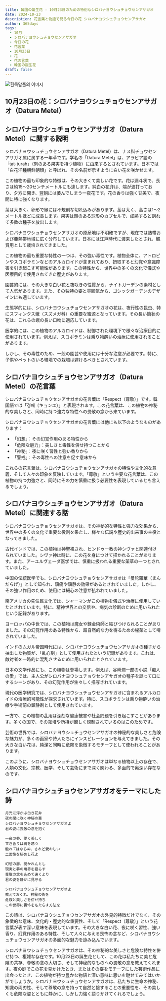 ```yaml
---
title: 韓国の誕生花 - 10月23日のための特別なシロバナヨウシュチョウセンアサガオ
date: 2024-10-23
description: 花言葉と物語で見る今日の花 シロバナヨウシュチョウセンアサガオ
author: 365days
tags:
  - 10月
  - シロバナヨウシュチョウセンアサガオ
  - 今日の花
  - 花言葉
  - 10月23日
  - 花
  - 花の言葉
  - 韓国の誕生花
draft: false
---
```



![흰독말풀의 이미지](https://cdn.pixabay.com/photo/2021/09/03/00/54/white-datura-6594773_1280.jpg#center)


## 10月23日の花：シロバナヨウシュチョウセンアサガオ（Datura Metel）

## シロバナヨウシュチョウセンアサガオ（Datura Metel）に関する説明

シロバナヨウシュチョウセンアサガオ（Datura Metel）は、ナス科チョウセンアサガオ属に属する一年草です。学名の「Datura Metel」は、アラビア語の「tat-turah」（刺のある果実を持つ植物）に由来するとされています。日本では「白花洋種朝鮮朝顔」と呼ばれ、その名前が示すように白い花を咲かせます。

この植物の最も印象的な特徴は、その大きくて美しい花です。花は漏斗状で、長さは約15〜20センチメートルにも達します。純白の花弁は、端が波打っており、夕方に開き、翌朝には萎んでしまう一夜花です。花の香りは強く甘美で、夜間に特に強くなります。

葉は大きく、卵形で縁には不規則な切れ込みがあります。茎は太く、高さは1〜2メートルほどに成長します。果実は棘のある球形のカプセルで、成熟すると割れて多数の種子を放出します。

シロバナヨウシュチョウセンアサガオの原産地は不明確ですが、現在では熱帯および亜熱帯地域に広く分布しています。日本には江戸時代に渡来したとされ、観賞用として栽培されてきました。

この植物の最も重要な特性の一つは、その強い毒性です。植物全体に、アトロピンやスコポラミンなどのアルカロイドが含まれており、摂取すると幻覚や意識障害を引き起こす可能性があります。この特性から、世界中の多くの文化で儀式や医療目的で使用されてきた歴史があります。

園芸的には、その大きな白い花と夜咲きの性質から、ナイトガーデンの素材として人気があります。また、その独特の姿と雰囲気から、ゴシックガーデンのデザインにも適しています。

生態学的には、シロバナヨウシュチョウセンアサガオの花は、夜行性の昆虫、特にスフィンクス蛾（スズメガ科）の重要な蜜源となっています。その長い筒状の花は、これらの蛾の長い口吻に適応しています。

医学的には、この植物のアルカロイドは、制御された環境下で様々な治療目的に使用されています。例えば、スコポラミンは乗り物酔いの治療に使用されることがあります。

しかし、その毒性のため、一般の園芸や使用には十分な注意が必要です。特に、子供やペットのいる環境での栽培は避けるべきとされています。

## シロバナヨウシュチョウセンアサガオ（Datura Metel）の花言葉

シロバナヨウシュチョウセンアサガオの花言葉は「Respect（尊敬）」です。韓国語では「경애（キョンエ）」と表現されます。この花言葉は、この植物の神秘的な美しさと、同時に持つ強力な特性への畏敬の念から来ています。

シロバナヨウシュチョウセンアサガオの花言葉には他にも以下のようなものがあります：

- 「幻想」：その幻覚作用のある特性から
- 「危険な魅力」：美しさと毒性を併せ持つことから
- 「神秘」：夜に咲く習性と強い香りから
- 「警戒」：その毒性への注意を促す意味から

これらの花言葉は、シロバナヨウシュチョウセンアサガオの特性や文化的な意義、そして人々の印象を反映しています。「尊敬」という主要な花言葉は、この植物の持つ力強さと、同時にその力を慎重に扱う必要性を表現しているとも言えるでしょう。

## シロバナヨウシュチョウセンアサガオ（Datura Metel）に関連する話

シロバナヨウシュチョウセンアサガオは、その神秘的な特性と強力な効果から、世界中の多くの文化で重要な役割を果たし、様々な伝説や歴史的出来事の主役となってきました。

古代インドでは、この植物は神聖視され、ヒンドゥー教の神シヴァと関連付けられていました。シヴァ神は時に、この花を身につけて描かれることがあります。また、アーユルヴェーダ医学では、慎重に扱われる重要な薬草の一つとされていました。

中国の伝統医学でも、シロバナヨウシュチョウセンアサガオは「曼陀羅華（まんだらげ）」として知られ、鎮痛や鎮静の効果があるとされていました。しかし、その強い作用のため、使用には細心の注意が払われていました。

南アメリカの先住民文化では、シャーマンがこの植物を儀式や治療に使用していたとされています。特に、精神世界との交信や、病気の診断のために用いられたという記録があります。

ヨーロッパの中世では、この植物は魔女や錬金術師と結びつけられることがありました。その幻覚作用のある特性から、超自然的な力を得るための秘薬として噂されていました。

インドのムガル帝国時代には、シロバナヨウシュチョウセンアサガオの種子から抽出した物質が、「乱心剤」として使用されたという記録があります。これは、敵対者を一時的に混乱させるために用いられたとされています。

日本の文学作品にも、この植物は登場します。例えば、谷崎潤一郎の小説「痴人の愛」では、主人公がシロバナヨウシュチョウセンアサガオの種子を誤って口にするシーンがあり、その幻覚作用が生々しく描写されています。

現代の医学研究では、シロバナヨウシュチョウセンアサガオに含まれるアルカロイドの治療的可能性が探求されています。特に、スコポラミンは乗り物酔いの治療や手術前の鎮静剤として使用されています。

一方で、この植物の乱用は深刻な健康被害や社会問題を引き起こすことがあります。多くの国で、その栽培や所持が厳しく規制されているのはこのためです。

芸術の世界では、シロバナヨウシュチョウセンアサガオの神秘的な美しさと危険な魅力が、多くの画家や詩人たちにインスピレーションを与えてきました。その大きな白い花は、純潔と同時に危険を象徴するモチーフとして使われることがあります。

このように、シロバナヨウシュチョウセンアサガオは単なる植物以上の存在で、人類の文化、宗教、医学、そして芸術にまで深く関わる、多面的で奥深い存在なのです。

## シロバナヨウシュチョウセンアサガオをテーマにした詩

```
月光に浮かぶ白き花弁
夜の闇に咲く神秘の華
シロバナヨウシュチョウセンアサガオよ
君の姿に畏敬の念を抱く

一夜の夢、儚く美しく
甘き香りは魂を誘う
触れてはならぬ、されど愛おしい
二面性を秘めし花よ

幻想の扉、開かれんとし
現実と夢の境界を揺らす
尊敬の念を込めて遠くより
君の姿を静かに見守る

シロバナヨウシュチョウセンアサガオよ
教えておくれ、神秘の術を
危険と美しさを併せ持ち
この世界に畏怖をもたらす方法を
```

この詩は、シロバナヨウシュチョウセンアサガオの外見的特徴だけでなく、その象徴的な意味、文化的・歴史的な重要性、そして「Respect（尊敬）」という花言葉が表す深い意味を表現しています。その大きな白い花、夜に咲く習性、強い香り、幻覚作用のある特性、そして人々に与える畏怖の念など、シロバナヨウシュチョウセンアサガオの多面的な魅力を詠み込んでいます。

シロバナヨウシュチョウセンアサガオは、その神秘的な美しさと危険な特性を併せ持つ、複雑な存在です。10月23日の誕生花として、この花は私たちに美と危険の共存、尊敬の念の大切さ、そして神秘的なものへの畏敬の念を教えてくれます。夜の庭でこの花を見かけたとき、またはその姿をモチーフにした芸術作品に出会ったとき、この植物が持つ豊かな物語と深い意味に思いを馳せてみてはいかがでしょうか。シロバナヨウシュチョウセンアサガオは、私たちに生命の神秘、知識の両刃性、そして尊敬の念を持って自然と接することの重要性を、その美しくも危険な姿とともに静かに、しかし力強く語りかけてくれるでしょう。


